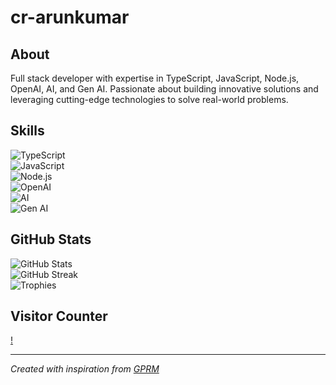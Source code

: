 # cr-arunkumar

## About
Full stack developer with expertise in TypeScript, JavaScript, Node.js, OpenAI, AI, and Gen AI. Passionate about building innovative solutions and leveraging cutting-edge technologies to solve real-world problems.

## Skills
![TypeScript](https://img.shields.io/badge/TypeScript-007ACC?style=for-the-badge&logo=typescript&logoColor=white)  
![JavaScript](https://img.shields.io/badge/JavaScript-F7DF1E?style=for-the-badge&logo=javascript&logoColor=black)  
![Node.js](https://img.shields.io/badge/Node.js-339933?style=for-the-badge&logo=node.js&logoColor=white)  
![OpenAI](https://img.shields.io/badge/OpenAI-000000?style=for-the-badge&logo=openai&logoColor=white)  
![AI](https://img.shields.io/badge/AI-D4AF37?style=for-the-badge)  
![Gen AI](https://img.shields.io/badge/Gen%20AI-FF4500?style=for-the-badge)

## GitHub Stats
![GitHub Stats](https://github-readme-stats.vercel.app/api?username=cr-arunkumar&show_icons=true&theme=radical)  
![GitHub Streak](https://streak-stats.demolab.com?user=cr-arunkumar&theme=radical)  
![Trophies](https://github-profile-trophy.vercel.app/?username=cr-arunkumar&theme=radical)

## Visitor Counter
[!](https://visitcount.itsvg.in/api?id=cr-arunkumar&label=Profile%20Views&color=6&icon=0)

---
*Created with inspiration from [GPRM](https://gprm.itsvg.in)*
